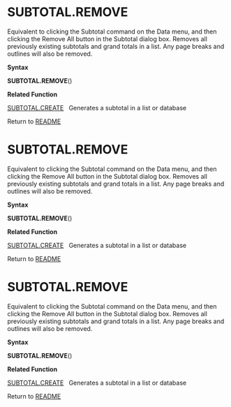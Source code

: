 # SUBTOTAL.REMOVE

Equivalent to clicking the Subtotal command on the Data menu, and then
clicking the Remove All button in the Subtotal dialog box. Removes all
previously existing subtotals and grand totals in a list. Any page
breaks and outlines will also be removed.

**Syntax**

**SUBTOTAL.REMOVE**()

**Related Function**

[SUBTOTAL.CREATE](SUBTOTAL.CREATE.md)&nbsp;&nbsp;&nbsp;Generates a subtotal in a list or
database



Return to [README](README.md#S)

# SUBTOTAL.REMOVE

Equivalent to clicking the Subtotal command on the Data menu, and then
clicking the Remove All button in the Subtotal dialog box. Removes all
previously existing subtotals and grand totals in a list. Any page
breaks and outlines will also be removed.

**Syntax**

**SUBTOTAL.REMOVE**()

**Related Function**

[SUBTOTAL.CREATE](SUBTOTAL.CREATE.md)&nbsp;&nbsp;&nbsp;Generates a subtotal in a list or
database



Return to [README](README.md#S)

# SUBTOTAL.REMOVE

Equivalent to clicking the Subtotal command on the Data menu, and then
clicking the Remove All button in the Subtotal dialog box. Removes all
previously existing subtotals and grand totals in a list. Any page
breaks and outlines will also be removed.

**Syntax**

**SUBTOTAL.REMOVE**()

**Related Function**

[SUBTOTAL.CREATE](SUBTOTAL.CREATE.md)&nbsp;&nbsp;&nbsp;Generates a subtotal in a list or
database



Return to [README](README.md#S)

